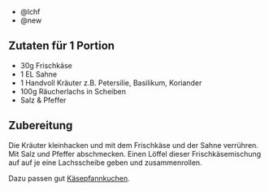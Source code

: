 - @lchf
- @new

## Zutaten für 1 Portion
- 30g   Frischkäse
- 1 EL  Sahne
- 1     Handvoll Kräuter z.B. Petersilie, Basilikum, Koriander
- 100g  Räucherlachs in Scheiben
- Salz & Pfeffer

## Zubereitung
Die Kräuter kleinhacken und mit dem Frischkäse und der Sahne verrühren. Mit Salz und Pfeffer abschmecken. Einen Löffel dieser Frischkäsemischung auf auf je eine Lachsscheibe geben und zusammenrollen.


Dazu passen gut [Käsepfannkuchen](/beilagen/Kaesepfannkuchen).
